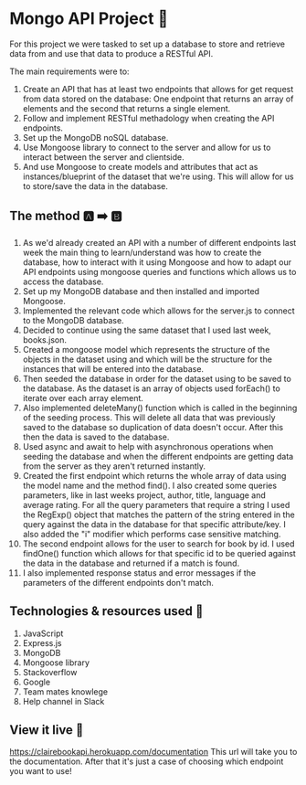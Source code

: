 # Mongo API Project 🥭
For this project we were tasked to set up a database to store and retrieve data from and use that data to produce a RESTful API. 

The main requirements were to:
1. Create an API that has at least two endpoints that allows for get request from data stored on the database: One endpoint that returns an array of elements and the second that returns a single element.
2. Follow and implement RESTful methadology when creating the API endpoints.
3. Set up the MongoDB noSQL database.
4. Use Mongoose library to connect to the server and allow for us to interact between the server and clientside.
5. And use Mongoose to create models and attributes that act as instances/blueprint of the dataset that we're using. This will allow for us to store/save the data in the database. 

## The method 🅰️ ➡️ 🅱️
1. As we'd already created an API with a number of different endpoints last week the main thing to learn/understand was how to create the database, how to interact with it using Mongoose and how to adapt our API endpoints using mongoose queries and functions which allows us to access the database. 
2. Set up my MongoDB database and then installed and imported Mongoose. 
3. Implemented the relevant code which allows for the server.js to connect to the MongoDB database.
4. Decided to continue using the same dataset that I used last week, books.json.
5. Created a mongoose model which represents the structure of the objects in the dataset using and which will be the structure for the instances that will be entered into the database.
6. Then seeded the database in order for the dataset using to be saved to the database. As the dataset is an array of objects used forEach() to iterate over each array element.
7. Also implemented deleteMany() function which is called in the beginning of the seeding process. This will delete all data that was previously saved to the database so duplication of data doesn't occur. After this then the data is saved to the database. 
8. Used async and await to help with asynchronous operations when seeding the database and when the different endpoints are getting data from the server as they aren't returned instantly.
9. Created the first endpoint which returns the whole array of data using the model name and the method find(). I also created some queries parameters, like in last weeks project, author, title, language and average rating. For all the query parameters that require a string I used the RegExp() object that matches the pattern of the string entered in the query against the data in the database for that specific attribute/key. I also added the "i" modifier which performs case sensitive matching. 
10. The second endpoint allows for the user to search for book by id. I used findOne() function which allows for that specific id to be queried against the data in the database and returned if a match is found. 
11. I also implemented response status and error messages if the parameters of the different endpoints don't match.

## Technologies & resources used 🧰
1. JavaScript
2. Express.js
3. MongoDB
4. Mongoose library
5. Stackoverflow
6. Google
7. Team mates knowlege
8. Help channel in Slack

## View it live 👀
https://clairebookapi.herokuapp.com/documentation
This url will take you to the documentation. After that it's just a case of choosing which endpoint you want to use!




